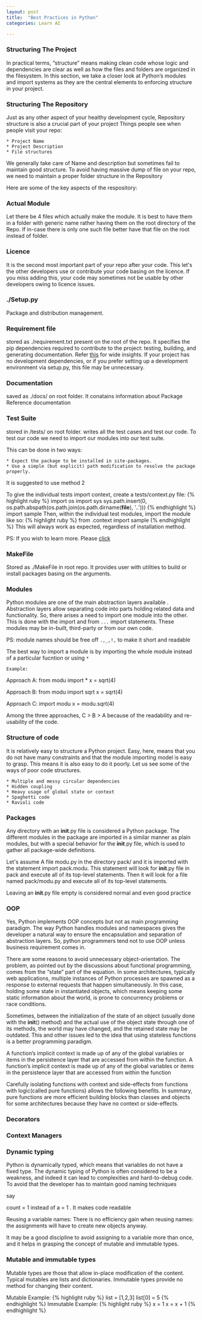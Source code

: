 ```yaml
---
layout: post
title:  "Best Practices in Python"
categories: Learn AI

---
```


### Structuring The Project

In practical terms, “structure” means making clean code whose logic and dependencies are clear as well as how the files and folders are organized in the filesystem. In this section, we take a closer look at Python’s modules and import systems as they are the central elements to enforcing structure in your project.

### Structuring The Repository

Just as any other aspect of your healthy development cycle, Repository structure is also a crucial part of your project
Things people see when people visit your repo:

```
* Project Name
* Project Description
* File structures

```
We generally take care of Name and description but sometimes fail to maintain good structure. To avoid having massive dump of file on your repo, we need to maintain a proper folder structure in the Repository

Here are some of the key aspects of the respository:

### Actual Module
 Let there be 4 files which actually make the module. It is best to have them in a folder with generic name rather having them on the root directory of the Repo. If in-case there is only one such file better have that file on the root instead of folder.

### Licence
It is the second most important part of your repo after your code. This let's the other developers use or contribute your code basing on the licence. If you miss adding this, your code may sometimes not be usable by other developers owing to licence issues.

### ./Setup.py
 Package and distribution management.

### Requirement file
stored as ./requirement.txt present on the root of the repo. It specifies the pip dependencies required to contribute to the project: testing, building, and generating documentation. Refer [this](https://pip.pypa.io/en/stable/user_guide/#requirements-files) for wide insights. If your project has no development dependencies, or if you prefer setting up a development environment via setup.py, this file may be unnecessary.

### Documentation
saved as ./docs/ on root folder. It conatains information about Package Reference documentation

### Test Suite
stored in /tests/ on root folder. writes all the test cases and test our code. To test our code we need to import our modules into our test suite.

This can be done in two ways:
```
* Expect the package to be installed in site-packages.
* Use a simple (but explicit) path modification to resolve the package properly.
```
It is suggested to use method 2 

To give the individual tests import context, create a tests/context.py file:
{% highlight ruby %}
import os
import sys
sys.path.insert(0, os.path.abspath(os.path.join(os.path.dirname(__file__), '..')))
{% endhighlight %}
import sample
Then, within the individual test modules, import the module like so:
{% highlight ruby %}
from .context import sample
{% endhighlight %}
This will always work as expected, regardless of installation method.

PS: If you wish to learn more. Please [click](https://docs.python-guide.org/writing/tests/)


### MakeFile
Stored as ./MakeFile in root repo. It provides user with utilities to build or install packages basing on the arguments. 


### Modules 

Python modules are one of the main abstraction layers available . Abstraction layers allow separating code into parts holding related data and functionality. So, there arises a need to import one module into the other. This is done with the import and from `...` import statements. These modules may be in-built, third-party or from our own code.

PS: module names should be free off `.,_,!,` to make it short and readable

The best way to import a module is by importing the whole module instead of a particular fucntion or using `*` 

`Example:`

Approach A:
from modu import *
x = sqrt(4)

Approach B:
from modu import sqrt
x = sqrt(4)

Approach C:
import modu
x = modu.sqrt(4)

Among the three approaches, C > B > A because of the readability and re-usability of the code.

### Structure of code

It is relatively easy to structure a Python project. Easy, here, means that you do not have many constraints and that the module importing model is easy to grasp. This means it is also easy to do it poorly. Let us see some of the ways of poor code structures.

```
* Multiple and messy circular dependencies
* Hidden coupling
* Heavy usage of global state or context
* Spaghetti code
* Ravioli code
```

### Packages

Any directory with an __init__.py file is considered a Python package. The different modules in the package are imported in a similar manner as plain modules, but with a special behavior for the __init__.py file, which is used to gather all package-wide definitions.

Let's assume A file modu.py in the directory pack/ and it is imported with the statement import pack.modu. This statement will look for __init__.py file in pack and execute all of its top-level statements. Then it will look for a file named pack/modu.py and execute all of its top-level statements.

Leaving an __init__.py file empty is considered normal and even good practice


### OOP

Yes, Python implements OOP concepts but not as main programming paradigm. The way Python handles modules and namespaces gives the developer a natural way to ensure the encapsulation and separation of abstraction layers. So, python programmers tend not to use OOP unless business requirement comes in.

There are some reasons to avoid unnecessary object-orientation. The problem, as pointed out by the discussions about functional programming, comes from the “state” part of the equation. In some architectures, typically web applications, multiple instances of Python processes are spawned as a response to external requests that happen simultaneously. In this case, holding some state in instantiated objects, which means keeping some static information about the world, is prone to concurrency problems or race conditions.

Sometimes, between the initialization of the state of an object (usually done with the __init__() method) and the actual use of the object state through one of its methods, the world may have changed, and the retained state may be outdated. This and other issues led to the idea that using stateless functions is a better programming paradigm.

A function’s implicit context is made up of any of the global variables or items in the persistence layer that are accessed from within the function. A function’s implicit context is made up of any of the global variables or items in the persistence layer that are accessed from within the function

Carefully isolating functions with context and side-effects from functions with logic(called pure functions) allows the following benefits. In summary, pure functions are more efficient building blocks than classes and objects for some architectures because they have no context or side-effects.


### Decorators



### Context Managers


### Dynamic typing

Python is dynamically typed, which means that variables do not have a fixed type. The dynamic typing of Python is often considered to be a weakness, and indeed it can lead to complexities and hard-to-debug code. To avoid that the developer has to maintain good naming techniques

say

count = 1 instead of a = 1 . It makes code readable

Reusing a variable names: There is no efficiency gain when reusing names: the assignments will have to create new objects anyway.

It may be a good discipline to avoid assigning to a variable more than once, and it helps in grasping the concept of mutable and immutable types.

### Mutable and immutable types

Mutable types are those that allow in-place modification of the content. Typical mutables are lists and dictionaries. Immutable types provide no method for changing their content.

Mutable Example:
{% highlight ruby %}
list = [1,2,3]
list[0] = 5
{% endhighlight %}
Immutable Example:
{% highlight ruby %}
x = 1
x = x + 1
{% endhighlight %}








